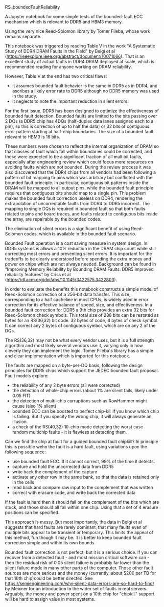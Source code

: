 RS_boundedFaultReliability

A Jupyter notebook for some simple tests of the bounded-fault ECC mechanism which is relevant to DDR5 and HBM3 memory.

Using the very nice Reed-Solomon library by Tomer Fileba, whose work remains separate.

This notebook was triggered by reading Table V in the work "A Systematic Study of DDR4 DRAM Faults in the Field" by Beigi et al (https://ieeexplore.ieee.org/abstract/document/10071066).  That is an excellent study of actual faults in DDR4 DRAM deployed at scale, which is recommended reading for anyone working on DRAM reliability.

However, Table V at the end has two critical flaws:
- it assumes bounded fault behavior is the same in DDR5 as in DDR4, and ascribes a likely error rate to DDR5 although no DDR5 memory was used in the study.
- it neglects to note the important reduction in silent errors.

For the first issue, DDR5 has been designed to optimize the effectiveness of bounded fault detection.  Bounded faults are limited to the bits passing over 2 DQs (a DDR5 chip has 4DQs (half-duplex data lanes assigned each to a pin), so this is correction of up to half the data) or 32 bits of contiguous error pattern starting at half-chip boundaries.  The size of a bounded fault relevant to HBM3 is 16 bits.

These numbers were chosen to reflect the internal organization of DRAM so that classes of fault which fall within boundaries could be corrected, and these were expected to be a significant fraction of all multibit faults, especially after engineering review which could focus more resources on avoiding faults which are not bounded.  During the review process it was also discovered that the DDR4 chips from all vendors had been following a pattern of bit mapping to pins which was arbitrary but conflicted with the bounded fault principle.  In particular, contiguous bit patterns inside the DRAM will be mapped to all output pins, while the bounded fault principle requires that contiguous bits should map to a single pin.  This problem makes the bounded fault correction useless on DDR4, rendering the extrapolation of uncorrectable faults from DDR4 to DDR5 incorrect.  The mapping to single DQs is required in bounded fault so that both faults related to pins and board traces, and faults related to contiguous bits inside the array, are repairable by the bounded codes.

The elimination of silent errors is a significant benefit of using Reed-Solomon codes, which is available in the bounded fault scenario.

Bounded Fault operation is a cost saving measure in system design.  In DDR5 systems is allows a 10% reduction in the DRAM chip count while still correcting most errors and preventing silent errors.  It is important for the tradeoffs to be clearly understood before spending the extra money and power on chips which are not always needed.  Background can be found in "Improving Memory Reliability by Bounding DRAM Faults: DDR5 improved reliability features" by Criss et al (https://dl.acm.org/doi/abs/10.1145/3422575.3422803).

In order to evaluate the benefits this notebook constructs a simple model of Reed-Solomon correction of a 256-bit data transfer.  This size, corresponding to a half cacheline in most CPUs, is widely used in error correction for its effective balance of speed, size, and effectiveness.  In a bounded fault correction for DDR5 a 9th chip provides an extra 32 bits for Reed-Solomon check symbols.  This total size of 288 bits can be restated as bytes for an RS(36,32) bit code.  32 bytes of code, 4 bytes of check symbol.  It can correct any 2 bytes of contiguous symbol, which are on any 2 of the DQs.

The RS(36,32) may not be what every vendor uses, but it is a full strength algorithm and most likely several vendors use it, varying only in how cleverly they can implement the logic.  Tomer Fileba's library has a simple and clear implementation which is imported for this notebook.

The faults are mapped on a byte-per-DQ basis, following the design principles for DDR5 chips which support the JEDEC bounded fault proposal.  Fault models explore:
- the reliability of any 2 byte errors (all were corrected)
- the detection of whole-chip errors (about 1% are silent fails, likely under 0.05 FIT)
- the detection of multi-chip corruptions such as RowHammer might cause (also 1% silent)
- bounded ECC can be boosted to perfect chip-kill if you know which chip is failing.  But if you specify the wrong chip, it will always generate an illusion.
- a check of the RS(40,32) 10-chip mode detecting the worst case random multichip faults - it is flawless at detecting them.

Can we find the chip at fault for a guided bounded fault chipkill?  In principle this is possible wehn the fault is a hard fault, using variations upon the following sequence:
- use bounded fault ECC.  If it cannot correct, 99% of the time it detects.
- capture and hold the uncorrected data from DDR5
- write back the complement of the capture
- activate any other row in the same bank, so that the data is retained only in the cells
- read back and compare raw input to the complement that was written
- correct with erasure code, and write back the corrected data

If the fault is hard then it should fail on the complement of the bits which are stuck, and those should all fall within one chip.  Using that a set of 4 erasure positions can be specified.

This approach is messy.  But most importantly, the data in Beigi et al suggests that hard faults are rarely dominant, that many faults even of multiple bits appear to be transient or temporary.  This limits the appeal of this method, fun though it may be.  It is better to keep bounded fault correction simple and within its own bounds.

Bounded fault correction is not perfect, but it is a serious choice.  If you can recover from a detected fault - and most mission critical software can - then the residual risk of 0.05 silent failure is probably far lower than the silent failure mode in many other parts of the computer.  Those other fault sources are more serious and the money (currently, about $200 per TB for that 10th chip)could be better directed.  See https://semiengineering.com/why-silent-data-errors-are-so-hard-to-find/ by Meixner for an introduction to the wider set of faults in real servers.  Arguably, the money and power spent on a 10th chip for "chipkill" support will be hard to assign value in most systems.